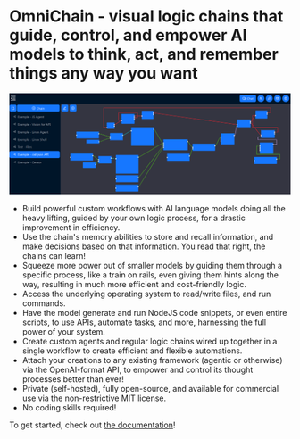 # OmniChain - visual logic chains that guide, control, and empower AI models to think, act, and remember things any way you want

![Screenshot](/screenshot.png)

-   Build powerful custom workflows with AI language models doing all the heavy lifting, guided by your own logic process, for a drastic improvement in efficiency.
-   Use the chain's memory abilities to store and recall information, and make decisions based on that information. You read that right, the chains can learn!
-   Squeeze more power out of smaller models by guiding them through a specific process, like a train on rails, even giving them hints along the way, resulting in much more efficient and cost-friendly logic.
-   Access the underlying operating system to read/write files, and run commands.
-   Have the model generate and run NodeJS code snippets, or even entire scripts, to use APIs, automate tasks, and more, harnessing the full power of your system.
-   Create custom agents and regular logic chains wired up together in a single workflow to create efficient and flexible automations.
-   Attach your creations to any existing framework (agentic or otherwise) via the OpenAI-format API, to empower and control its thought processes better than ever!
-   Private (self-hosted), fully open-source, and available for commercial use via the non-restrictive MIT license.
-   No coding skills required!

To get started, check out [the documentation](https://omnichain.zenoverflow.com)!
